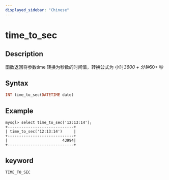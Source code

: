 ```yaml
---
displayed_sidebar: "Chinese"
---
```


# time_to_sec

## Description

函数返回将参数time 转换为秒数的时间值，转换公式为  小时*3600 + 分钟*60+ 秒

## Syntax

```Haskell
INT time_to_sec(DATETIME date)
```

## Example

```plain text
mysql> select time_to_sec('12:13:14');
+-----------------------------+
| time_to_sec('12:13:14')     |
+-----------------------------+
|                        43994|
+-----------------------------+
```

## keyword

`TIME_TO_SEC`
